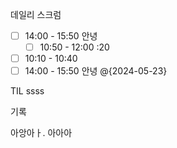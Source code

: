 
데일리 스크럼
- [ ] 14:00 - 15:50 안녕
	- [ ] 10:50 - 12:00 :20
- [ ] 10:10 - 10:40 
- [ ] 14:00 - 15:50 안녕  @{2024-05-23}

TIL
ssss


기록


아앙아ㅏ.
아아아




